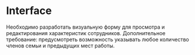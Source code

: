# Interface

Необходимо разработать визуальную форму для просмотра и редактирования характеристик сотрудников.
Дополнительное требование: предусмотреть возможность указывать любое количество членов семьи и предыдущих мест работы.